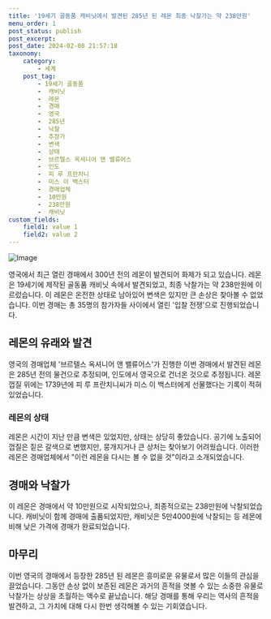 ```yaml
---
title: '19세기 골동품 캐비닛에서 발견된 285년 된 레몬 최종 낙찰가는 약 238만원'
menu_order: 1
post_status: publish
post_excerpt: 
post_date: 2024-02-08 21:57:18
taxonomy:
    category:
        - 세계
    post_tag:
        - 19세기 골동품
        -  캐비닛
        -  레몬
        -  경매
        -  영국
        -  285년
        -  낙찰
        -  추정가
        -  변색
        -  상태
        -  브르텔스 옥셔니어 앤 밸류어스
        -  인도
        -  피 루 프란치니
        -  미스 이 백스터
        -  경매업체
        -  10만원
        -  238만원
        -  캐비닛
custom_fields:
    field1: value 1
    field2: value 2
---
```


![Image](https://imgnews.pstatic.net/image/005/2024/02/08/2024020816484437377_1707378524_0019149196_20240208171901660.jpg?type=w647)

영국에서 최근 열린 경매에서 300년 전의 레몬이 발견되어 화제가 되고 있습니다. 레몬은 19세기에 제작된 골동품 캐비닛 속에서 발견되었고, 최종 낙찰가는 약 238만원에 이르렀습니다. 이 레몬은 온전한 상태로 남아있어 변색은 있지만 큰 손상은 찾아볼 수 없었습니다. 이번 경매는 총 35명의 참가자들 사이에서 열린 '입찰 전쟁'으로 진행되었습니다.
## 레몬의 유래와 발견
영국의 경매업체 '브르텔스 옥셔니어 앤 밸류어스'가 진행한 이번 경매에서 발견된 레몬은 285년 전의 물건으로 추정되며, 인도에서 영국으로 건너온 것으로 추정됩니다. 레몬 껍질 위에는 1739년에 피 루 프란치니씨가 미스 이 백스터에게 선물했다는 기록이 적혀있었습니다.
### 레몬의 상태
레몬은 시간이 지난 만큼 변색은 있었지만, 상태는 상당히 좋았습니다. 공기에 노출되어 껍질은 짙은 갈색으로 변했지만, 뭉개지거나 큰 상처는 찾아보기 어려웠습니다. 이러한 레몬은 경매업체에서 "이런 레몬을 다시는 볼 수 없을 것"이라고 소개되었습니다.
## 경매와 낙찰가
이 레몬은 경매에서 약 10만원으로 시작되었으나, 최종적으로는 238만원에 낙찰되었습니다. 캐비닛이 함께 경매에 출품되었지만, 캐비닛은 5만4000원에 낙찰되는 등 레몬에 비해 낮은 가격에 경매가 완료되었습니다.
## 마무리
이번 영국의 경매에서 등장한 285년 된 레몬은 흥미로운 유물로서 많은 이들의 관심을 끌었습니다. 그동안 손상 없이 보존된 레몬은 과거의 흔적을 엿볼 수 있는 소중한 유물로 낙찰가는 상상을 초월하는 액수로 끝났습니다. 해당 경매를 통해 우리는 역사의 흔적을 발견하고, 그 가치에 대해 다시 한번 생각해볼 수 있는 기회였습니다.
